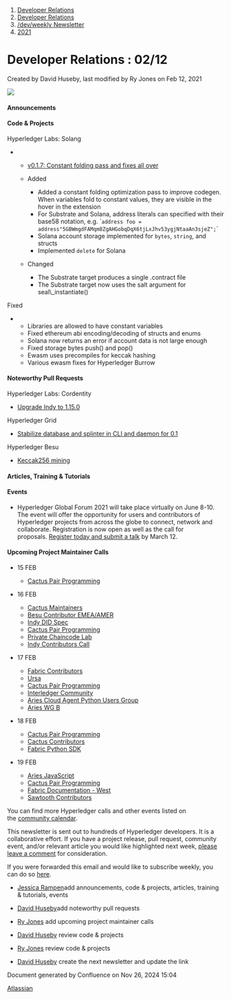 1. [Developer Relations](index.html)
2. [Developer Relations](Developer-Relations_17170434.html)
3. [/dev/weekly Newsletter](17170445.html)
4. [2021](2021_17170692.html)

# Developer Relations : 02/12

Created by David Huseby, last modified by Ry Jones on Feb 12, 2021

![](https://ci5.googleusercontent.com/proxy/MJRSjrctXlb1mME2ABG2bmd6USk_RV1YmMN0IwFTnq8glRSRbLJzh0V5qUIcbOChuHya5NG1I-cT70b6ZaNTwaC4J2E-Hor9uTjrWSCVp0WrYWhNGdQijGkZSxz12C7yGsn43fvqFawLiKE7nw4n6PQZUTM-2lhEnVsqkeEMBLe23PvT=s0-d-e1-ft#http://image.email.thelinuxfoundation.org/lib/fe37157075640475711c73/m/2/0f181714-03b7-4174-9914-2c73127fde89.png)

#### Announcements

#### Code &amp; Projects

Hyperledger Labs: Solang

- - [v0.1.7: Constant folding pass and fixes all over](https://github.com/hyperledger-labs/solang/releases/tag/v0.1.7)
  - Added
    
    - Added a constant folding optimization pass to improve codegen. When variables fold to constant values, they are visible in the hover in the extension
    - For Substrate and Solana, address literals can specified with their base58 notation, e.g. \``address foo = address"5GBWmgdFAMqm8ZgAHGobqDqX6tjLxJhv53ygjNtaaAn3sjeZ";`\`
    - Solana account storage implemented for `bytes`, `string`, and structs
    - Implemented `delete` for Solana
  - Changed
    
    - The Substrate target produces a single .contract file
    - The Substrate target now uses the salt argument for seal\\\_instantiate()

Fixed

- - Libraries are allowed to have constant variables
  - Fixed ethereum abi encoding/decoding of structs and enums
  - Solana now returns an error if account data is not large enough
  - Fixed storage bytes push() and pop()
  - Ewasm uses precompiles for keccak hashing
  - Various ewasm fixes for Hyperledger Burrow

#### Noteworthy Pull Requests

Hyperledger Labs: Cordentity

- [Upgrade Indy to 1.15.0](https://github.com/hyperledger-labs/cordentity/pull/36)

Hyperledger Grid

- [Stabilize database and splinter in CLI and daemon for 0.1](https://github.com/hyperledger/grid/pull/517)

Hyperledger Besu

- [Keccak256 mining](https://github.com/hyperledger/besu/pull/1882)

#### Articles, Training &amp; Tutorials

#### Events

- Hyperledger Global Forum 2021 will take place virtually on June 8-10. The event will offer the opportunity for users and contributors of Hyperledger projects from across the globe to connect, network and collaborate. Registration is now open as well as the call for proposals. [Register today and submit a talk](https://events.linuxfoundation.org/hyperledger-global-forum/) by March 12.

#### Upcoming Project Maintainer Calls

- 15 FEB
  
  - [Cactus Pair Programming](https://lists.hyperledger.org/g/cactus/viewevent?repeatid=35080&eventid=1059700&calstart=2021-02-15)
- 16 FEB
  
  - [Cactus Maintainers](https://lists.hyperledger.org/g/cactus/viewevent?repeatid=32482&eventid=1024193&calstart=2021-02-16)
  - [Besu Contributor EMEA/AMER](https://lists.hyperledger.org/g/besu/viewevent?repeatid=22223&eventid=879041&calstart=2021-02-16)
  - [Indy DID Spec](https://lists.hyperledger.org/g/indy/viewevent?repeatid=32661&eventid=1024166&calstart=2021-02-16)
  - [Cactus Pair Programming](https://lists.hyperledger.org/g/cactus/viewevent?repeatid=35080&eventid=1059701&calstart=2021-02-16)
  - [Private Chaincode Lab](https://lists.hyperledger.org/g/fabric/viewevent?repeatid=22096&eventid=879312&calstart=2021-02-16)
  - [Indy Contributors Call](https://lists.hyperledger.org/g/indy/viewevent?repeatid=13838&eventid=879356&calstart=2021-02-16)
- 17 FEB
  
  - [Fabric Contributors](https://lists.hyperledger.org/g/fabric/viewevent?repeatid=24800&eventid=879315&calstart=2021-02-17)
  - [Ursa](https://lists.hyperledger.org/g/ursa/viewevent?repeatid=22155&eventid=1024229&calstart=2021-02-17)
  - [Cactus Pair Programming](https://lists.hyperledger.org/g/cactus/viewevent?repeatid=35080&eventid=1059702&calstart=2021-02-17)
  - [Interledger Community](https://lists.hyperledger.org/g/quilt/viewevent?repeatid=24176&eventid=1024224&calstart=2021-02-17)
  - [Aries Cloud Agent Python Users Group](https://lists.hyperledger.org/g/aries/viewevent?repeatid=23839&eventid=1023563&calstart=2021-02-17)
  - [Aries WG B](https://lists.hyperledger.org/g/aries/viewevent?repeatid=21922&eventid=1023565&calstart=2021-02-17)
- 18 FEB
  
  - [Cactus Pair Programming](https://lists.hyperledger.org/g/cactus/viewevent?repeatid=35080&eventid=1059703&calstart=2021-02-18)
  - [Cactus Contributors](https://lists.hyperledger.org/g/cactus/viewevent?repeatid=29072&eventid=1024183&calstart=2021-02-18)
  - [Fabric Python SDK](https://lists.hyperledger.org/g/fabric/viewevent?repeatid=23592&eventid=879317&calstart=2021-02-19)
- 19 FEB
  
  - [Aries JavaScript](https://lists.hyperledger.org/g/aries/viewevent?repeatid=28956&eventid=1023571&calstart=2021-02-19)
  - [Cactus Pair Programming](https://lists.hyperledger.org/g/cactus/viewevent?repeatid=35080&eventid=1059704&calstart=2021-02-19)
  - [Fabric Documentation - West](https://lists.hyperledger.org/g/fabric/viewevent?repeatid=21946&eventid=1024258&calstart=2021-02-19)
  - [Sawtooth Contributors](https://lists.hyperledger.org/g/sawtooth/viewevent?repeatid=31304&eventid=1024287&calstart=2021-02-19)

You can find more Hyperledger calls and other events listed on the [community calendar](https://click.email.thelinuxfoundation.org/?qs=1e529d3c8c18c82ee0d1e3bf21bd9da52eefb0c856f76e162c8a4c15907c8f0e34b678a7bd0d96cb36afec4c9e24f742e8bddcb890f7c41f). 

This newsletter is sent out to hundreds of Hyperledger developers. It is a collaborative effort. If you have a project release, pull request, community event, and/or relevant article you would like highlighted next week, [please leave a comment](https://lf-hyperledger.atlassian.net/wiki/pages/viewpage.action?pageId=17170696) for consideration.

If you were forwarded this email and would like to subscribe weekly, you can do so [here](https://click.email.thelinuxfoundation.org/?qs=1e529d3c8c18c82ea23784936325de97c2c103466222d8b372eef74c5dd7b94b5926d1ddc00f27db423f03b50b686c707d75ce0e6a357f45).

- [Jessica Rampen](https://lf-hyperledger.atlassian.net/wiki/people/5c2e4c479bcfd72df10109cc?ref=confluence)add announcements, code &amp; projects, articles, training &amp; tutorials, events
- [David Huseby](https://lf-hyperledger.atlassian.net/wiki/people/5c81ef6e187e8e0b95b0b1e9?ref=confluence)add noteworthy pull requests
  
- [Ry Jones](https://lf-hyperledger.atlassian.net/wiki/people/557058:078cecfc-fb17-4d9a-8759-b5b74efa6850?ref=confluence) add upcoming project maintainer calls
- [David Huseby](https://lf-hyperledger.atlassian.net/wiki/people/5c81ef6e187e8e0b95b0b1e9?ref=confluence) review code &amp; projects
- [Ry Jones](https://lf-hyperledger.atlassian.net/wiki/people/557058:078cecfc-fb17-4d9a-8759-b5b74efa6850?ref=confluence) review code &amp; projects
- [David Huseby](https://lf-hyperledger.atlassian.net/wiki/people/5c81ef6e187e8e0b95b0b1e9?ref=confluence) create the next newsletter and update the link

Document generated by Confluence on Nov 26, 2024 15:04

[Atlassian](http://www.atlassian.com/)
